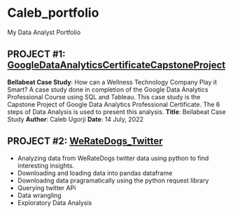 # Caleb_portfolio
My Data Analyst Portfolio

## PROJECT #1: [GoogleDataAnalyticsCertificateCapstoneProject](https://github.com/DataStance1/GoogleCertCapstoneProject)
**Bellabeat Case Study**: How can a Wellness Technology Company Play it Smart? A case study done in completion of the Google Data Analytics Professional Course using SQL and Tableau.
This case study is the Capstone Project of Google Data Analytics Professional Certificate. The 6 steps of Data Analysis is used to present this analysis.
**Title**: Bellabeat Case Study
**Author**: Caleb Ugorji
**Date**: 14 July, 2022

## PROJECT #2:  [WeRateDogs_Twitter](https://github.com/DataStance1/WeRateDogs_Twitter)
* Analyzing data from WeRateDogs twitter data using python to find interesting insights.
* Downloading and loading data into pandas dataframe
* Downloadng data pragramatically using the python request library
* Querying twitter APi
* Data wrangling
* Exploratory Data Analysis

